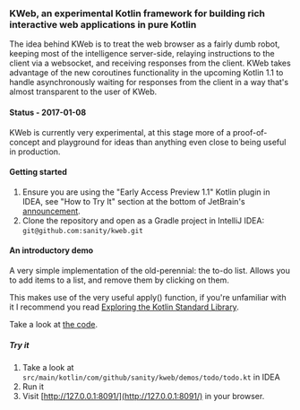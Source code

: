 ### KWeb, an experimental Kotlin framework for building rich interactive web applications in pure Kotlin

The idea behind KWeb is to treat the web browser as a fairly dumb robot, keeping most of the intelligence server-side,
relaying instructions to the client via a websocket, and receiving responses from the client.  KWeb takes advantage
of the new coroutines functionality in the upcoming Kotlin 1.1 to handle asynchronously waiting for responses
from the client in a way that's almost transparent to the user of KWeb.

#### Status - 2017-01-08
KWeb is currently very experimental, at this stage more of a proof-of-concept and playground for ideas than anything
even close to being useful in production.

#### Getting started
1. Ensure you are using the "Early Access Preview 1.1" Kotlin plugin in IDEA, see "How to Try It" section at the 
bottom of JetBrain's [announcement](https://blog.jetbrains.com/kotlin/2016/12/kotlin-1-1-m04-is-here/).
2. Clone the repository and open as a Gradle project in IntelliJ IDEA: `git@github.com:sanity/kweb.git`

#### An introductory demo

A very simple implementation of the old-perennial: the to-do list.  Allows you to add items to a list, and remove
them by clicking on them.

This makes use of the very useful apply() function, if you're unfamiliar with it I recommend you read 
[Exploring the Kotlin Standard Library](http://beust.com/weblog/2015/10/30/exploring-the-kotlin-standard-library/).

Take a look at [the code](https://github.com/sanity/kweb/blob/master/src/main/kotlin/com/github/sanity/kweb/demos/todo/todo.kt).

##### Try it
1. Take a look at `src/main/kotlin/com/github/sanity/kweb/demos/todo/todo.kt` in IDEA
2. Run it
3. Visit [http://127.0.0.1:8091/](http://127.0.0.1:8091/) in your browser.
